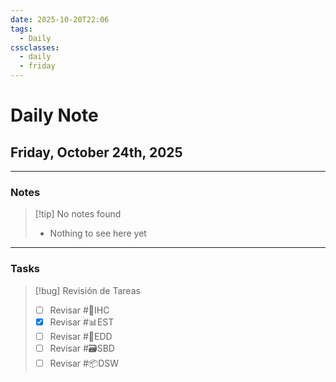 ```yaml
---
date: 2025-10-20T22:06
tags:
  - Daily
cssclasses:
  - daily
  - friday
---
```


# Daily Note
## Friday, October 24th, 2025

***

### Notes

> [!tip] No notes found
> - Nothing to see here yet

***

### Tasks

> [!bug] Revisión de Tareas
> - [ ] Revisar #🎨IHC 
> - [x] Revisar #📊EST 
> - [ ] Revisar #💾EDD 
> - [ ] Revisar #🗃️SBD 
> - [ ] Revisar #📦DSW 